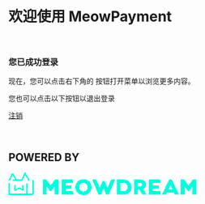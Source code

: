 # 欢迎使用 MeowPayment

<br>

### 您已成功登录

现在，您可以点击右下角的 <i class="bi-list"></i> 按钮打开菜单以浏览更多内容。

您也可以点击以下按钮以退出登录

[注销](LocalButton:/user/auth.lsp?action=logout)

<br>

## POWERED BY
![pic](/image/logo-title.png)